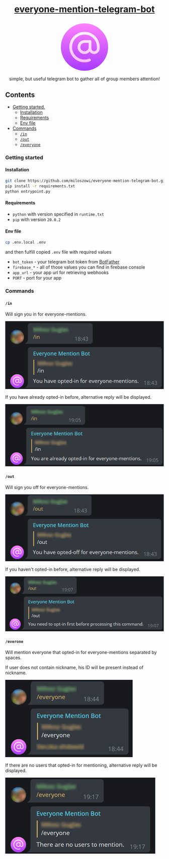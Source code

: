 # <p align="center"> [everyone-mention-telegram-bot](http://t.me/everyone_mention_bot)
<p align="center"> <img src="docs/logo.png" width="150"/>
<p align="center"> simple, but useful telegram bot to gather all of group members attention!
<!-- Icon made by https://www.freepik.com from https://www.flaticon.com/ -->

## Contents

* [Getting started.](#getting-started)
    * [Installation](#installation)
    * [Requirements](#requirements)
    * [Env file](#env-file)
* [Commands](#commands)
    * [`/in`](#in)
    * [`/out`](#out)
    * [`/everyone`](#everyone)

### Getting started
#### Installation
```bash
git clone https://github.com/miloszowi/everyone-mention-telegram-bot.git
pip install -r requirements.txt
python entrypoint.py
```

#### Requirements
- `python` with version specified in `runtime.txt`
- `pip` with version `20.0.2`

#### Env file
```bash
cp .env.local .env
```
and then fulfill copied `.env` file with required values
- `bot_token` - your telegram bot token from [BotFather](https://telegram.me/BotFather)
- `firebase_*`  - all of those values you can find in firebase console
- `app_url` - your app url for retrieving webhooks
- `PORT` - port for your app

### Commands
#### `/in`
Will sign you in for everyone-mentions.

![in command example](docs/in_command.png)

If you have already opted-in before, alternative reply will be displayed.

![in command when someone already opted in example](docs/in_command_already_opted_in.png)

#### `/out`
Will sign you off for everyone-mentions.

![out command example](docs/out_command.png)

If you haven't opted-in before, alternative reply will be displayed.

![out command when someone did not opt in example](docs/out_command_did_not_opt_in_before.png)

#### `/everone`
Will mention everyone that opted-in for everyone-mentions separated by spaces.

If user does not contain nickname, his ID will be present instead of nickname.

![everybody command example](docs/everyone_command.png)

If there are no users that opted-in for mentioning, alternative reply will be displayed.

![everybone noone to mention example](docs/everyone_noone_to_mention.png)
